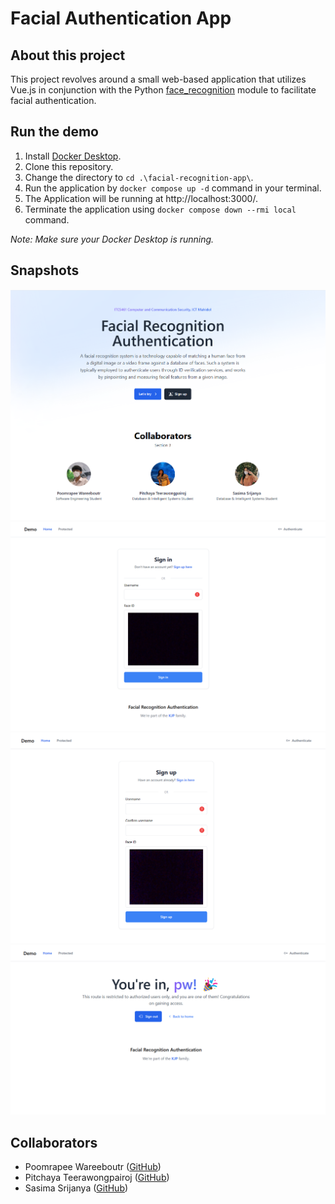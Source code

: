 # Facial Authentication App

## About this project

This project revolves around a small web-based application that utilizes Vue.js in conjunction with the Python [face_recognition](https://github.com/ageitgey/face_recognition) module to facilitate facial authentication.

## Run the demo

1. Install [Docker Desktop](https://www.docker.com/products/docker-desktop/).
2. Clone this repository.
3. Change the directory to `cd .\facial-recognition-app\`.
4. Run the application by `docker compose up -d` command in your terminal.
5. The Application will be running at http://localhost:3000/.
6. Terminate the application using `docker compose down --rmi local` command.

*Note: Make sure your Docker Desktop is running.*

## Snapshots 

![Alt text](snapshots/image-1.png)
![Alt text](snapshots/image-2.png)
![Alt text](snapshots/image-3.png)
![Alt text](snapshots/image-4.png)

## Collaborators
- Poomrapee Wareeboutr ([GitHub](https://github.com/PoomrapeeWareeboutr))
- Pitchaya Teerawongpairoj ([GitHub](https://github.com/Koikwang))
- Sasima Srijanya ([GitHub](https://github.com/Jenny-Sasima))
